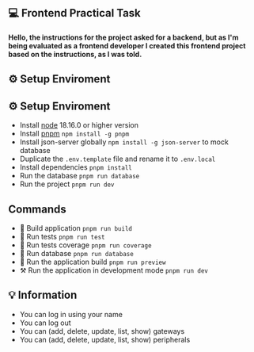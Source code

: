 ## 💻 Frontend Practical Task

#### Hello, the instructions for the project asked for a backend, but as I'm being evaluated as a frontend developer I created this frontend project based on the instructions, as I was told.

## ⚙️ Setup Enviroment

## ⚙️ Setup Enviroment

- Install [node](https://nodejs.org/es) 18.16.0 or higher version
- Install [pnpm](https://pnpm.io/) `npm install -g pnpm`
- Install json-server globally `npm install -g json-server` to mock database
- Duplicate the `.env.template` file and rename it to `.env.local`
- Install dependencies `pnpm install`
- Run the database `pnpm run database`
- Run the project `pnpm run dev`

## Commands

- 🔨 Build application `pnpm run build`
- 🧪 Run tests `pnpm run test`
- 🧪 Run tests coverage `pnpm run coverage`
- 📃 Run database `pnpm run database`
- 👀 Run the application build `pnpm run preview`
- ⚒️ Run the application in development mode `pnpm run dev`

## 💡 Information

- You can log in using your name
- You can log out
- You can (add, delete, update, list, show) gateways
- You can (add, delete, update, list, show) peripherals
